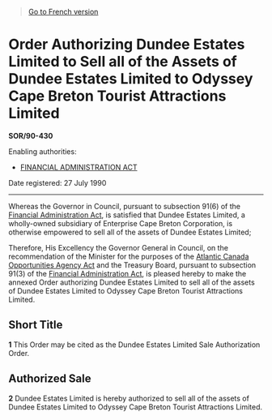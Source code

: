 > [Go to French version](/fr/Règlements/Décrets,%20ordonnances%20et%20règlements%20statutaires/90/430.md)

# Order Authorizing Dundee Estates Limited to Sell all of the Assets of Dundee Estates Limited to Odyssey Cape Breton Tourist Attractions Limited

**SOR/90-430**

Enabling authorities: 
- [FINANCIAL ADMINISTRATION ACT](/en/Acts/Revised%20Statutes%20of%20Canada/F/F-11.md)

Date registered: 27 July 1990

----------

Whereas the Governor in Council, pursuant to subsection 91(6) of the [Financial Administration Act](/en/Acts/Revised%20Statutes%20of%20Canada/F/F-11.md), is satisfied that Dundee Estates Limited, a wholly-owned subsidiary of Enterprise Cape Breton Corporation, is otherwise empowered to sell all of the assets of Dundee Estates Limited;

Therefore, His Excellency the Governor General in Council, on the recommendation of the Minister for the purposes of the [Atlantic Canada Opportunities Agency Act](/en/Acts/Statutes%20of%20Canada/1985/c.%2041%20(4th%20Supp.).md) and the Treasury Board, pursuant to subsection 91(3) of the [Financial Administration Act](/en/Acts/Revised%20Statutes%20of%20Canada/F/F-11.md), is pleased hereby to make the annexed Order authorizing Dundee Estates Limited to sell all of the assets of Dundee Estates Limited to Odyssey Cape Breton Tourist Attractions Limited.




## Short Title


**1** This Order may be cited as the Dundee Estates Limited Sale Authorization Order.




## Authorized Sale


**2** Dundee Estates Limited is hereby authorized to sell all of the assets of Dundee Estates Limited to Odyssey Cape Breton Tourist Attractions Limited.


